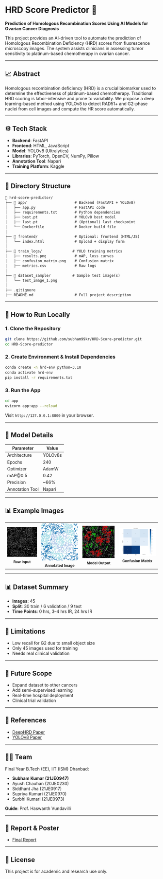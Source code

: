# HRD Score Predictor 🔬

**Prediction of Homologous Recombination Scores Using AI Models for Ovarian Cancer Diagnosis**

This project provides an AI-driven tool to automate the prediction of Homologous Recombination Deficiency (HRD) scores from fluorescence microscopy images. The system assists clinicians in assessing tumor sensitivity to platinum-based chemotherapy in ovarian cancer.

---

## 📈 Abstract

Homologous recombination deficiency (HRD) is a crucial biomarker used to determine the effectiveness of platinum-based chemotherapy. Traditional HRD scoring is labor-intensive and prone to variability. We propose a deep learning-based method using YOLOv8 to detect RAD51+ and G2-phase nuclei from cell images and compute the HR score automatically.

---

## ⚙️ Tech Stack

* **Backend**: FastAPI
* **Frontend**: HTML, JavaScript
* **Model**: YOLOv8 (Ultralytics)
* **Libraries**: PyTorch, OpenCV, NumPy, Pillow
* **Annotation Tool**: Napari
* **Training Platform**: Kaggle

---

## 📁 Directory Structure

```
📁 hrd-score-predictor/
├── 📁 app/                      # Backend (FastAPI + YOLOv8)
│   ├── app.py                  # FastAPI code
│   ├── requirements.txt        # Python dependencies
│   ├── best.pt                 # YOLOv8 best model
│   ├── last.pt                 # (Optional) last checkpoint
│   └── Dockerfile              # Docker build file
│
├── 📁 frontend/                 # Optional: frontend (HTML/JS)
│   └── index.html              # Upload + display form
│
├── 📁 train_logs/              # YOLO training metrics
│   ├── results.png             # mAP, loss curves
│   ├── confusion_matrix.png    # Confusion matrix 
│   ├── metrics.csv             # Raw logs 
│   
├── 📁 dataset_sample/          # Sample test image(s) 
│   └── test_image_1.png
│
├── .gitignore
├── README.md                   # Full project description
```

---

## 🚀 How to Run Locally

### 1. Clone the Repository

```bash
git clone https://github.com/subham99kr/HRD-Score-predictor.git
cd HRD-Score-predictor
```

### 2. Create Environment & Install Dependencies

```bash
conda create -n hrd-env python=3.10
conda activate hrd-env
pip install -r requirements.txt
```

### 3. Run the App

```bash
cd app
uvicorn app:app --reload
```

Visit `http://127.0.0.1:8000` in your browser.

---

## 🧠 Model Details

| Parameter       | Value   |
| --------------- | ------- |
| Architecture    | YOLOv8s |
| Epochs          | 240     |
| Optimizer       | AdamW   |
| mAP\@0.5        | 0.42    |
| Precision       | \~66%   |
| Annotation Tool | Napari  |

---
## 📊 Example Images

<table>
  <tr>
    <td align="center">
      <img src="dataset_sample/Sample_Raw.png" width="400"/>
      <br><sub><b>Raw Input</b></sub>
    </td>
    <td align="center">
      <img src="dataset_sample/Sample_annotation.png" width="400"/>
      <br><sub><b>Annotated Image</b></sub>
    </td>
    <td align="center">
      <img src="dataset_sample/Sample_output.png" width="400"/>
      <br><sub><b>Model Output</b></sub>
    </td>
    <td align="center">
      <img src="train_logs/confusion_matrix.png" width="400"/>
      <br><sub><b>Confusion Matrix</b></sub>
    </td>
  </tr>
</table>


---

## 📊 Dataset Summary

* **Images**: 45
* **Split**: 30 train / 6 validation / 9 test
* **Time Points**: 0 hrs, 3–4 hrs IR, 24 hrs IR

---

## 📌 Limitations

* Low recall for G2 due to small object size
* Only 45 images used for training
* Needs real clinical validation

---

## 🔮 Future Scope

* Expand dataset to other cancers
* Add semi-supervised learning
* Real-time hospital deployment
* Clinical trial validation

---

## 📂 References

* [DeepHRD Paper](https://www.medrxiv.org/content/10.1101/2023.02.23.23285869v1)
* [YOLOv8 Paper](https://arxiv.org/abs/2408.15857)

---

## 👨‍💻 Team

Final Year B.Tech (EE), IIT (ISM) Dhanbad:

* **Subham Kumar (21JE0947)**
* Ayush Chauhan (20JE0230)
* Siddhant Jha (21JE0917)
* Supriya Kumari (21JE0970)
* Surbhi Kumari (21JE0973)

**Guide**: Prof. Haswanth Vundavilli

---

## 📄 Report & Poster

* [Final Report](https://drive.google.com/file/d/1ooyxb8_HnUuxbQamZZd9kJCbF32uv9HG/view?usp=drive_link)

---

## 🚫 License

This project is for academic and research use only.
